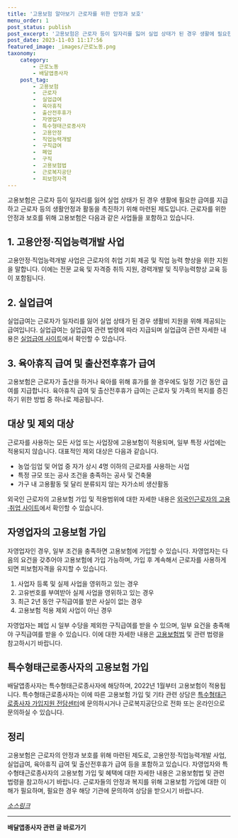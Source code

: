 ```yaml
---
title: '고용보험 알아보기 근로자를 위한 안정과 보호'
menu_order: 1
post_status: publish
post_excerpt: '고용보험은 근로자 등이 일자리를 잃어 실업 상태가 된 경우 생활에 필요한 급여를 지급하고 근로자 등의 생활안정과 활동을 촉진하기 위해 마련된 제도입니다. 근로자를 위한 안정과 보호를 위해 고용보험은 다음과 같은 사업들을 포함하고 있습니다.'
post_date: 2023-11-03 11:17:56
featured_image: _images/근로노동.png
taxonomy:
    category:
        - 근로노동
        - 배달앱종사자
    post_tag:
        - 고용보험
        -  근로자
        -  실업급여
        -  육아휴직
        -  출산전후휴가
        -  자영업자
        -  특수형태근로종사자
        -  고용안정
        -  직업능력개발
        -  구직급여
        -  폐업
        -  구직
        -  고용보험법
        -  근로복지공단
        -  피보험자격
---
```




고용보험은 근로자 등이 일자리를 잃어 실업 상태가 된 경우 생활에 필요한 급여를 지급하고 근로자 등의 생활안정과 활동을 촉진하기 위해 마련된 제도입니다. 근로자를 위한 안정과 보호를 위해 고용보험은 다음과 같은 사업들을 포함하고 있습니다.

## 1. 고용안정·직업능력개발 사업
고용안정·직업능력개발 사업은 근로자의 취업 기회 제공 및 직업 능력 향상을 위한 지원을 말합니다. 이에는 전문 교육 및 자격증 취득 지원, 경력개발 및 직무능력향상 교육 등이 포함됩니다.

## 2. 실업급여
실업급여는 근로자가 일자리를 잃어 실업 상태가 된 경우 생활비 지원을 위해 제공되는 급여입니다. 실업급여는 실업급여 관련 법령에 따라 지급되며 실업급여 관련 자세한 내용은 [실업급여 사이트](실업급여_링크)에서 확인할 수 있습니다.

## 3. 육아휴직 급여 및 출산전후휴가 급여
고용보험은 근로자가 출산을 하거나 육아를 위해 휴가를 쓸 경우에도 일정 기간 동안 급여를 지급합니다. 육아휴직 급여 및 출산전후휴가 급여는 근로자 및 가족의 복지를 증진하기 위한 방법 중 하나로 제공됩니다.

## 대상 및 제외 대상

근로자를 사용하는 모든 사업 또는 사업장에 고용보험이 적용되며, 일부 특정 사업에는 적용되지 않습니다. 대표적인 제외 대상은 다음과 같습니다.

- 농업·임업 및 어업 중 자가 상시 4명 이하의 근로자를 사용하는 사업
- 특정 규모 또는 공사 조건을 충족하는 공사 및 건축물
- 가구 내 고용활동 및 달리 분류되지 않는 자가소비 생산활동

외국인 근로자의 고용보험 가입 및 적용범위에 대한 자세한 내용은 [외국인근로자의 고용·취업 사이트](외국인근로자_고용취업_링크)에서 확인할 수 있습니다.

## 자영업자의 고용보험 가입

자영업자인 경우, 일부 조건을 충족하면 고용보험에 가입할 수 있습니다. 자영업자는 다음의 요건을 갖추어야 고용보험에 가입 가능하며, 가입 후 계속해서 근로자를 사용하게 되면 피보험자격을 유지할 수 있습니다.

1. 사업자 등록 및 실제 사업을 영위하고 있는 경우
2. 고유번호를 부여받아 실제 사업을 영위하고 있는 경우
3. 최근 2년 동안 구직급여를 받은 사실이 없는 경우
4. 고용보험 적용 제외 사업이 아닌 경우

자영업자는 폐업 시 일부 수당을 제외한 구직급여를 받을 수 있으며, 일부 요건을 충족해야 구직급여를 받을 수 있습니다. 이에 대한 자세한 내용은 [고용보험법](고용보험법_링크) 및 관련 법령을 참고하시기 바랍니다.

## 특수형태근로종사자의 고용보험 가입

배달앱종사자는 특수형태근로종사자에 해당하며, 2022년 1월부터 고용보험이 적용됩니다. 특수형태근로종사자는 이에 따른 고용보험 가입 및 기타 관련 상담은 [특수형태근로종사자 가입지원 전담센터](근로복지공단_온라인_링크)에 문의하시거나 근로복지공단으로 전화 또는 온라인으로 문의하실 수 있습니다.

## 정리

고용보험은 근로자의 안정과 보호를 위해 마련된 제도로, 고용안정·직업능력개발 사업, 실업급여, 육아휴직 급여 및 출산전후휴가 급여 등을 포함하고 있습니다. 자영업자와 특수형태근로종사자의 고용보험 가입 및 혜택에 대한 자세한 내용은 고용보험법 및 관련 법령을 참고하시기 바랍니다. 근로자들의 안정과 복지를 위해 고용보험 가입에 대한 이해가 필요하며, 필요한 경우 해당 기관에 문의하여 상담을 받으시기 바랍니다.

*[소스링크](원문_링크)*
<!-- wp:separator -->
<hr class="wp-block-separator has-alpha-channel-opacity"/>
<!-- /wp:separator -->

<!-- wp:group {"backgroundColor":"base","layout":{"type":"constrained"}} -->
<div class="wp-block-group has-base-background-color has-background"><!-- wp:paragraph {"align":"center","fontSize":"medium"} -->
<p class="has-text-align-center has-large-font-size"><strong>배달앱종사자 관련 글 바로가기</strong></p>
<!-- /wp:paragraph -->


<!-- wp:latest-posts
{"categories":[{"id":11057,"count":19,"description":"","link":"https://uknowlaw.com/category/%eb%b0%b0%eb%8b%ac%ec%95%b1%ec%a2%85%ec%82%ac%ec%9e%90/","name":"배달앱종사자","slug":"배달앱종사자","taxonomy":"category","parent":0,"meta":[],"_links":{"self":[{"href":"https://uknowlaw.com/wp-json/wp/v2/categories/11057"}],"collection":[{"href":"https://uknowlaw.com/wp-json/wp/v2/categories"}],"about":[{"href":"https://uknowlaw.com/wp-json/wp/v2/taxonomies/category"}],"wp:post_type":[{"href":"https://uknowlaw.com/wp-json/wp/v2/posts?categories=11057"}],"curies":[{"name":"wp","href":"https://api.w.org/{rel}","templated":true}]}}],"postsToShow":100,"excerptLength":28,"postLayout":"grid","columns":2,"featuredImageAlign":"left","featuredImageSizeSlug":"large","fontSize":"small"} /--></div>
<!-- /wp:group -->